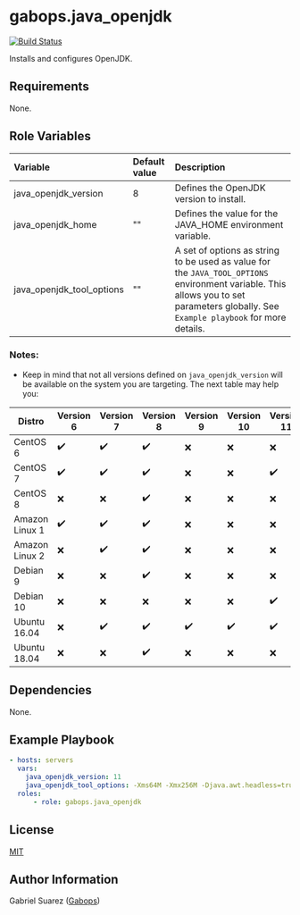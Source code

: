 gabops.java_openjdk
=========
[![Build Status](https://travis-ci.org/gabops/ansible-role-java-openjdk.svg?branch=master)](https://travis-ci.org/gabops/ansible-role-openjdk)

Installs and configures OpenJDK.

Requirements
------------

None.

Role Variables
--------------

| Variable | Default value | Description |
| :--- | :--- | :--- |
| java_openjdk_version | 8 | Defines the OpenJDK version to install. |
| java_openjdk_home | "" | Defines the value for the JAVA_HOME environment variable. |
| java_openjdk_tool_options | "" | A set of options as string to be used as value for the `JAVA_TOOL_OPTIONS` environment variable. This allows you to set parameters globally. See `Example playbook` for more details. |

### Notes:
- Keep in mind that not all versions defined on `java_openjdk_version` will be available on the system you are targeting. The next table may help you:

| Distro | Version 6 | Version 7 | Version 8 | Version 9 | Version 10 | Version 11 | Version 12 | Version 13 |
| --- | --- | --- | --- | --- | --- | --- | --- | --- |
| CentOS 6       | :heavy_check_mark: | :heavy_check_mark: | :heavy_check_mark: | :x: | :x: | :x: | :x: | :x: | :x: |
| CentOS 7       | :heavy_check_mark: | :heavy_check_mark: | :heavy_check_mark: | :x: | :x: | :heavy_check_mark: | :x: | :x: | :x: |
| CentOS 8       | :x: | :x: | :heavy_check_mark: | :x: | :x: | :x: | :x: | :x: | :x: |
| Amazon Linux 1 | :heavy_check_mark: | :heavy_check_mark: | :heavy_check_mark: | :x: | :x: | :x: | :x: | :x: | :x: |
| Amazon Linux 2 | :x: | :heavy_check_mark: | :heavy_check_mark: | :x: | :x: | :x: | :x: | :x: | :x: |
| Debian 9       | :x: | :x: | :heavy_check_mark: | :x: | :x: | :x: | :x: | :x: | :x: |
| Debian 10      | :x: | :x: | :x: | :x: | :x: | :heavy_check_mark: | :x: | :x: | :x: |
| Ubuntu 16.04   | :x: | :heavy_check_mark: | :heavy_check_mark: | :heavy_check_mark: | :heavy_check_mark: | :heavy_check_mark: | :heavy_check_mark: | :heavy_check_mark: | :heavy_check_mark: |
| Ubuntu 18.04   | :x: | :x: | :heavy_check_mark: | :x: | :x: | :x: | :heavy_check_mark: | :heavy_check_mark: | :heavy_check_mark: |

Dependencies
------------

None.

Example Playbook
----------------

```yaml
- hosts: servers
  vars:
    java_openjdk_version: 11
    java_openjdk_tool_options: -Xms64M -Xmx256M -Djava.awt.headless=true
  roles:
      - role: gabops.java_openjdk
```

License
-------

[MIT]((./LICENSE))

Author Information
------------------

Gabriel Suarez ([Gabops](https://github.com/gabops))
